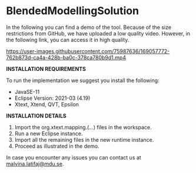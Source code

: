 # BlendedModellingSolution

In the following you can find a demo of the tool. Because of the size restrictions from GitHub, we have uploaded a low quality video. However, in the following link, you can access it in high quality.

https://user-images.githubusercontent.com/75987636/169057772-762b873d-ca4a-428b-ba0c-378ca780b9d1.mp4

**INSTALLATION REQUIREMENTS**

To run the implementation we suggest you install the following:

- JavaSE-11 <br/>
- Eclipse Version: 2021-03 (4.19) <br/>
- Xtext, Xtend, QVT, Epsilon

**INSTALLATION DETAILS**

1. Import the org.xtext.mapping.(...) files in the workspace.
2. Run a new Eclipse instance.
3. Import all the remaining files in the new runtime instance. 
4. Proceed as illustrated in the demo.

In case you encounter any issues you can contact us at malvina.latifaj@mdu.se.
